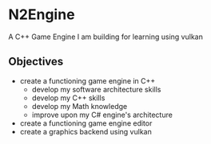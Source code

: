 # N2Engine
A C++ Game Engine I am building for learning using vulkan

## Objectives
- create a functioning game engine in C++
    - develop my software architecture skills
    - develop my C++ skills
    - develop my Math knowledge
    - improve upon my C# engine's architecture
- create a functioning game engine editor
- create a graphics backend using vulkan